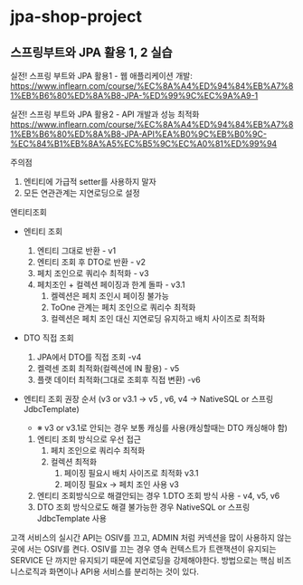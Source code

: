 # jpa-shop-project

## 스프링부트와 JPA 활용 1, 2 실습 
실전! 스프링 부트와 JPA 활용1 - 웹 애플리케이션 개발: https://www.inflearn.com/course/%EC%8A%A4%ED%94%84%EB%A7%81%EB%B6%80%ED%8A%B8-JPA-%ED%99%9C%EC%9A%A9-1

실전! 스프링 부트와 JPA 활용2 - API 개발과 성능 최적화 https://www.inflearn.com/course/%EC%8A%A4%ED%94%84%EB%A7%81%EB%B6%80%ED%8A%B8-JPA-API%EA%B0%9C%EB%B0%9C-%EC%84%B1%EB%8A%A5%EC%B5%9C%EC%A0%81%ED%99%94

주의점
1. 엔티티에 가급적 setter를 사용하지 말자
2. 모든 연관관계는 지연로딩으로 설정


엔티티조회 
 - 엔티티 조회
    1. 엔티티 그대로 반환 - v1
    2. 엔티티 조회 후 DTO로 반환 - v2
    3. 페치 조인으로 쿼리수 최적화 - v3
    4. 페치조인 + 컬렉션 페이징과 한계 돌파 - v3.1
        1. 켈렉션은 페치 조인시 페이징 불가능
        2. ToOne 관계는 페치 조인으로 쿼리수 최적화
        3. 컬렉션은 페치 조인 대신 지연로딩 유지하고 배치 사이즈로 최적화


 - DTO 직접 조회
    1. JPA에서 DTO를 직접 조회 -v4
    2. 켈력센 조회 최적화(컬렉션에 IN 활용) - v5
    3. 플랫 데이터 최적화(그대로 조회후 직접 변환) -v6
    

 - 엔티티 조회 권장 순서 (v3 or v3.1 -> v5 , v6, v4 -> NativeSQL or 스프링JdbcTemplate)
   - ※ v3 or v3.1로 안되는 경우 보통 캐싱를 사용(캐싱할때는 DTO 캐싱해야 함)
    1. 엔티티 조회 방식으로 우선 접근
       1. 페치 조인으로 쿼리수 최적화
       2. 컬렉션 최적화
            1. 페이징 필요시 배치 사이즈로 최적화 v3.1
            2. 페이징 필요x -> 페치 조인 사용 v3
    2. 엔티티 조회방식으로 해결안되는 경우
        1.DTO 조회 방식 사용 - v4, v5, v6
    3. DTO 조회 방식으로도 해결 불가능한 경우 NativeSQL or 스프링JdbcTemplate 사용

고객 서비스의 실시간 API는 OSIV를 끄고, ADMIN 처럼 커넥션을 많이 사용하지 않는 곳에
서는 OSIV를 켠다. 
OSIV를 끄는 경우 영속 컨텍스트가 트랜잭션이 유지되는 SERVICE 단 까지만 유지되기 때문에
지연로딩을 강제해야한다. 방법으로는 핵심 비즈니스로직과 화면이나 API용 서비스를 분리하는 것이 있다.